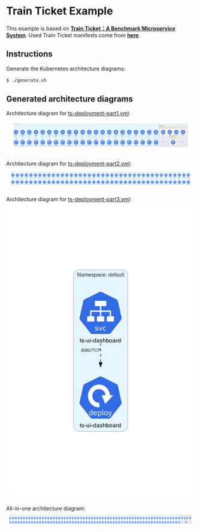 # Train Ticket Example

This example is based on **[Train Ticket：A Benchmark Microservice System](https://github.com/FudanSELab/train-ticket/)**.
Used Train Ticket manifests come from **[here](https://github.com/FudanSELab/train-ticket/tree/master/deployment/kubernetes-manifests/k8s-with-jaeger)**.

## Instructions

Generate the Kubernetes architecture diagrams:

```sh
$ ./generate.sh
```

## Generated architecture diagrams

Architecture diagram for [ts-deployment-part1.yml](ts-deployment-part1.yml):
![ts-deployment-part1.png](ts-deployment-part1.png)

Architecture diagram for [ts-deployment-part2.yml](ts-deployment-part2.yml):
![ts-deployment-part2.png](ts-deployment-part2.png)

Architecture diagram for [ts-deployment-part3.yml](ts-deployment-part3.yml):
![ts-deployment-part3.png](ts-deployment-part3.png)

All-in-one architecture diagram:
![train-ticket.png](train-ticket.png)
